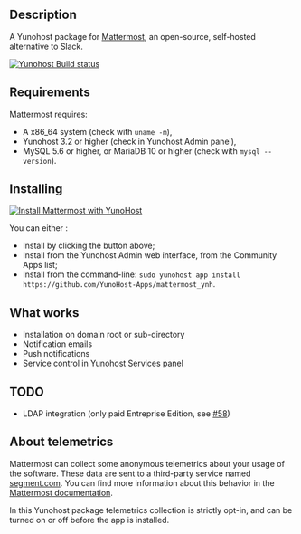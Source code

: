 ## Description

A Yunohost package for [Mattermost](http://www.mattermost.org/), an open-source, self-hosted alternative to Slack.

[![Yunohost Build status](https://dash.yunohost.org/integration/mattermost.svg)](https://dash.yunohost.org/appci/app/mattermost)

## Requirements

Mattermost requires:

* A x86_64 system (check with `uname -m`),
* Yunohost 3.2 or higher (check in Yunohost Admin panel),
* MySQL 5.6 or higher, or MariaDB 10 or higher (check with `mysql --version`).

## Installing

[![Install Mattermost with YunoHost](https://install-app.yunohost.org/install-with-yunohost.png)](https://install-app.yunohost.org/?app=mattermost)

You can either :

* Install by clicking the button above;
* Install from the Yunohost Admin web interface, from the Community Apps list;
* Install from the command-line: `sudo yunohost app install https://github.com/YunoHost-Apps/mattermost_ynh`.

## What works

* Installation on domain root or sub-directory
* Notification emails
* Push notifications
* Service control in Yunohost Services panel

## TODO

* LDAP integration (only paid Entreprise Edition, see [#58](https://github.com/YunoHost-Apps/mattermost_ynh/issues/58))

## About telemetrics

Mattermost can collect some anonymous telemetrics about your usage of the software. These data are sent to a third-party service named [segment.com](https://segment.com/).
You can find more information about this behavior in the [Mattermost documentation](https://docs.mattermost.com/administration/telemetry.html).

In this Yunohost package telemetrics collection is strictly opt-in, and can be turned on or off before the app is installed.
